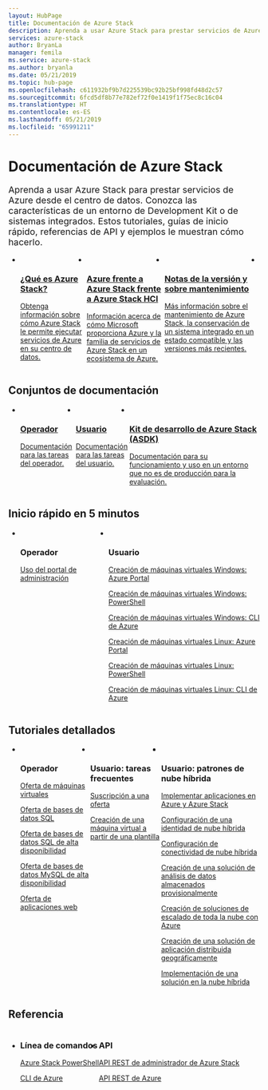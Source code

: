 ```yaml
---
layout: HubPage
title: Documentación de Azure Stack
description: Aprenda a usar Azure Stack para prestar servicios de Azure desde el centro de datos. Conozca las características de un entorno de Development Kit o de sistemas integrados. Estos tutoriales, inicios rápidos, referencias de API y ejemplos le muestran cómo usar Azure Stack y las API.
services: azure-stack
author: BryanLa
manager: femila
ms.service: azure-stack
ms.author: bryanla
ms.date: 05/21/2019
ms.topic: hub-page
ms.openlocfilehash: c611932bf9b7d225539bc92b25bf998fd48d2c57
ms.sourcegitcommit: 6fcd5df8b77e782ef72f0e1419f1f75ec8c16c04
ms.translationtype: HT
ms.contentlocale: es-ES
ms.lasthandoff: 05/21/2019
ms.locfileid: "65991211"
---
```

<div id="main" class="v2">
<h1>Documentación de Azure Stack</h1>
<p style="font-size: 1.12rem;margin-bottom: 1rem;">Aprenda a usar Azure Stack para prestar servicios de Azure desde el centro de datos. Conozca las características de un entorno de Development Kit o de sistemas integrados. Estos tutoriales, guías de inicio rápido, referencias de API y ejemplos le muestran cómo hacerlo.</p>
<ul class="cardsY panelContent singlePanelContent" style="display:flex!important;">
        <li>
            <a href="/azure-stack/operator/azure-stack-overview">
                <div class="cardSize">
                    <div class="cardPadding">
                        <div class="card">
                            <div class="cardImageOuter">
                                <div class="cardImage">
                                    <img src="media/index/i_overview.svg" alt="" />
                                </div>
                            </div>
                            <div class="cardText">
                                <h3>¿Qué es Azure Stack?</h3>
                                <p>Obtenga información sobre cómo Azure Stack le permite ejecutar servicios de Azure en su centro de datos.</p>
                            </div>
                        </div>
                    </div>
                </div>
            </a>
        </li>
        <li>
            <a href="/azure-stack/operator/compare-azure-azure-stack">
                <div class="cardSize">
                    <div class="cardPadding">
                        <div class="card">
                            <div class="cardImageOuter">
                                <div class="cardImage">
                                    <img src="media/index/i_overview.svg" alt="" />
                                </div>
                            </div>
                            <div class="cardText">
                                <h3>Azure frente a Azure Stack frente a Azure Stack HCI</h3>
                                <p>Información acerca de cómo Microsoft proporciona Azure y la familia de servicios de Azure Stack en un ecosistema de Azure.</p>
                            </div>
                        </div>
                    </div>
                </div>
            </a>
        </li>
        <li>
            <a href="/azure-stack/operator/azure-stack-servicing-policy">
                <div class="cardSize">
                    <div class="cardPadding">
                        <div class="card">
                            <div class="cardImageOuter">
                                <div class="cardImage">
                                    <img src="media/index/i_guidelines.svg" alt="" />
                                </div>
                            </div>
                            <div class="cardText">
                                <h3>Notas de la versión y sobre mantenimiento</h3>
                                <p>Más información sobre el mantenimiento de Azure Stack, la conservación de un sistema integrado en un estado compatible y las versiones más recientes.</p>
                            </div>
                        </div>
                    </div>
                </div>
            </a>
        </li>
        <li>
</ul>

<h2>Conjuntos de documentación</h2>
<ul class="cardsY panelContent singlePanelContent" style="display:flex!important;">
    <li>
        <a href="/en-us/azure-stack/operator/">
                <div class="cardSize">
                    <div class="cardPadding">
                        <div class="card">
                            <div class="cardImageOuter">
                                <div class="cardImage">
                                     <img src="media/index/azure-stack2.svg" alt="" >
                                </div>
                            </div>
                            <div class="cardText x-hidden-focus">
                                <h3>Operador</h3>
                                <p>Documentación para las tareas del operador.</p>
                            </div>
                        </div>
                    </div>
                </div>
            </a>
    </li>
    <li>
        <a href="/en-us/azure-stack/user/">
                <div class="cardSize">
                    <div class="cardPadding">
                        <div class="card">
                            <div class="cardImageOuter">
                                <div class="cardImage">
                                     <img src="media/index/azure-stack2.svg" alt="">
                                </div>
                            </div>
                            <div class="cardText">
                                <h3 class="x-hidden-focus">Usuario</h3>
                                <p>Documentación para las tareas del usuario.</p>
                            </div>
                        </div>
                    </div>
                </div>
            </a>
    </li>
    <li>
        <a href="/en-us/azure-stack/asdk/">
                <div class="cardSize">
                    <div class="cardPadding">
                        <div class="card">
                            <div class="cardImageOuter">
                                <div class="cardImage">
                                      <img src="media/index/azure-stack2.svg" alt="">
                                </div>
                            </div>
                            <div class="cardText">
                                <h3>Kit de desarrollo de Azure Stack (ASDK)</h3>
                                <p>Documentación para su funcionamiento y uso en un entorno que no es de producción para la evaluación.</p>
                            </div>
                        </div>
                    </div>
                </div>
            </a>
    </li>
</ul>

<h2>Inicio rápido en 5 minutos</h2>
<ul class="cardsF panelContent singlePanelContent cols cols3" style="display:flex!important;">
    <li>
        <div class="cardSize">
            <div class="cardPadding">
                <div class="card">
                    <div class="cardImageOuter">
                        <div class="cardImage">
                            <img src="media/index/i_quick-start.svg" alt="">
                        </div>
                    </div>
                    <div class="cardText">
                        <h3>Operador</h3>
                        <p><a href="/azure-stack/operator/azure-stack-manage-portals">Uso del portal de administración</a></p>
                    </div>
                </div>
            </div>
        </div>
    </li>
    <li>
        <div class="cardSize">
            <div class="cardPadding">
                <div class="card">
                    <div class="cardImageOuter">
                        <div class="cardImage">
                            <img src="media/index/i_quick-start.svg" alt="">
                        </div>
                    </div>
                    <div class="cardText">
                        <h3>Usuario</h3>
                        <p><a href="/azure-stack/user/azure-stack-quick-windows-portal">Creación de máquinas virtuales Windows: Azure Portal</a></p>
                        <p><a href="/azure-stack/user/azure-stack-quick-create-vm-windows-powershell">Creación de máquinas virtuales Windows: PowerShell</a></p>
                        <p><a href="/azure-stack/user/azure-stack-quick-create-vm-windows-cli">Creación de máquinas virtuales Windows: CLI de Azure</a></p>
                        <p><a href="/azure-stack/user/azure-stack-quick-linux-portal">Creación de máquinas virtuales Linux: Azure Portal</a></p>
                        <p><a href="/azure-stack/user/azure-stack-quick-create-vm-linux-powershell">Creación de máquinas virtuales Linux: PowerShell</a></p>
                        <p><a href="/azure-stack/user/azure-stack-quick-create-vm-linux-cli">Creación de máquinas virtuales Linux: CLI de Azure</a></p>
                    </div>
                </div>
            </div>
        </div>
    </li>
</ul>

<h2>Tutoriales detallados</h2>
<ul class="cardsF panelContent singlePanelContent cols cols3" style="display:flex!important;">
    <li>
        <div class="cardSize">
            <div class="cardPadding">
                <div class="card">
                    <div class="cardImageOuter">
                        <div class="cardImage">
                            <img src="media/index/i_tasks.svg" alt="">
                        </div>
                    </div>
                    <div class="cardText">
                        <h3>Operador</h3>
                        <p><a href="/azure-stack/operator/azure-stack-tutorial-tenant-vm">Oferta de máquinas virtuales</a></p>
                        <p><a href="/azure-stack/operator/azure-stack-tutorial-sql-server">Oferta de bases de datos SQL</a></p>
                        <p><a href="/azure-stack/operator/azure-stack-tutorial-sql">Oferta de bases de datos SQL de alta disponibilidad</a></p>
                        <p><a href="/azure-stack/operator/azure-stack-tutorial-mysql">Oferta de bases de datos MySQL de alta disponibilidad</a></p>
                        <p><a href="/azure-stack/operator/azure-stack-tutorial-app-service">Oferta de aplicaciones web</a></p>
                    </div>
                </div>
            </div>
        </div>
    </li>
    <li>
        <div class="cardSize">
            <div class="cardPadding">
                <div class="card">
                    <div class="cardImageOuter">
                        <div class="cardImage">
                            <img src="media/index/i_tasks.svg" alt="">
                        </div>
                    </div>
                    <div class="cardText">
                        <h3>Usuario: tareas frecuentes</h3>
                        <p><a href="/azure-stack/user/azure-stack-subscribe-services">Suscripción a una oferta</a></p>
                        <p><a href="/azure-stack/user/azure-stack-create-vm-template">Creación de una máquina virtual a partir de una plantilla</a></p>
                    </div>
                </div>
            </div>
        </div>
    </li>    
    <li></li>
    <li></li>
    <li>
        <div class="cardSize">
            <div class="cardPadding">
                <div class="card">
                    <div class="cardImageOuter">
                        <div class="cardImage">
                            <img src="media/index/i_tasks.svg" alt="">
                        </div>
                    </div>
                    <div class="cardText">
                        <h3>Usuario: patrones de nube híbrida</h3>
                        <p><a href="/azure-stack/user/azure-stack-solution-pipeline">Implementar aplicaciones en Azure y Azure Stack</a></p>
                        <p><a href="/azure-stack/user/azure-stack-solution-hybrid-identity">Configuración de una identidad de nube híbrida</a></p>
                        <p><a href="/azure-stack/user/azure-stack-solution-hybrid-connectivity">Configuración de conectividad de nube híbrida</a></p>
                        <p><a href="/azure-stack/user/azure-stack-solution-staged-data-analytics">Creación de una solución de análisis de datos almacenados provisionalmente</a></p>
                        <p><a href="/azure-stack/user/azure-stack-solution-cloud-burst">Creación de soluciones de escalado de toda la nube con Azure</a></p>
                        <p><a href="/azure-stack/user/azure-stack-solution-geo-distributed">Creación de una solución de aplicación distribuida geográficamente</a></p>
                        <p><a href="/azure-stack/user/azure-stack-solution-hybrid-cloud">Implementación de una solución en la nube híbrida</a></p>
                    </div>
                </div>
            </div>
        </div>
    </li>        
</ul>

<h2>Referencia</h2>
<ul class="cardsF panelContent singlePanelContent cols cols3" style="display:flex!important;">
    <li>
        <div class="cardSize">
            <div class="cardPadding">
                <div class="card">
                    <div class="cardText">
                        <h3>Línea de comandos</h3>
                        <p><a href="/powershell/azure/azure-stack/overview">Azure Stack PowerShell</a></p>
                        <p><a href="/cli/azure/?view=azure-cli-latest">CLI de Azure</a></p>
                    </div>
                </div>
            </div>
        </div>
    </li>
    <li>
        <div class="cardSize">
            <div class="cardPadding">
                <div class="card">
                    <div class="cardText">
                        <h3>API</h3>
                        <p><a href="/rest/api/azure-stack/">API REST de administrador de Azure Stack</a></p>
                        <p><a href="/rest/api/azure">API REST de Azure</a></p>
                     </div>
                </div>
            </div>
        </div>
    </li>
</ul>
</div>
